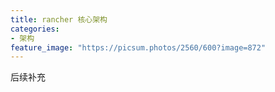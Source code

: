 ```yaml
---
title: rancher 核心架构 
categories:
- 架构
feature_image: "https://picsum.photos/2560/600?image=872"
---
```


后续补充
